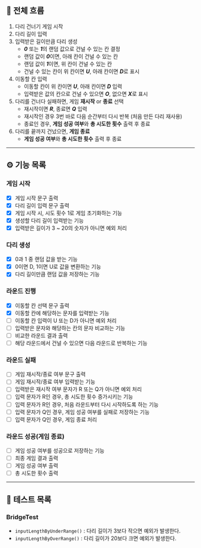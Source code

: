 ## 🎯 전체 흐름

1. 다리 건너기 게임 시작  
2. 다리 길이 입력  
3. 입력받은 길이만큼 다리 생성  
    - ***0*** 또는 ***1***의 랜덤 값으로 건널 수 있는 칸 결정  
    - 랜덤 값이 ***0***이면, 아래 칸이 건널 수 있는 칸  
    - 랜덤 값이 ***1***이면, 위 칸이 건널 수 있는 칸  
    - 건널 수 있는 칸이 위 칸이면 ***U***, 아래 칸이면 ***D***로 표시  
4. 이동할 칸 입력  
    - 이동할 칸이 위 칸이면 ***U***, 아래 칸이면 ***D*** 입력  
    - 입력받은 값의 칸으로 건널 수 있으면 ***O***, 없으면 ***X***로 표시  
5. 다리를 건너다 실패하면, 게임 **재시작** or **종료** 선택  
    - 재시작이면 ***R***, 종료면 ***Q*** 입력  
    - 재시작인 경우 3번 바로 다음 순간부터 다시 반복 (처음 만든 다리 재사용)  
    - 종료인 경우, **게임 성공 여부**와 **총 시도한 횟수** 출력 후 종료  
6. 다리를 끝까지 건넜으면, **게임 종료**  
    - **게임 성공 여부**와 **총 시도한 횟수** 출력 후 종료  

---

## ⚙️ 기능 목록

### 게임 시작  
- [x] 게임 시작 문구 출력  
- [x] 다리 길이 입력 문구 출력  
- [x] 게임 시작 시, 시도 횟수 1로 게임 초기화하는 기능  
- [x] 생성할 다리 길이 입력받는 기능  
- [x] 입력받은 길이가 3 ~ 20의 숫자가 아니면 예외 처리  

### 다리 생성  
- [x] 0과 1 중 랜덤 값을 받는 기능  
- [x] 0이면 D, 1이면 U로 값을 변환하는 기능  
- [x] 다리 길이만큼 랜덤 값을 저장하는 기능  

### 라운드 진행
- [x] 이동할 칸 선택 문구 출력  
- [x] 이동할 칸에 해당하는 문자를 입력받는 기능  
- [ ] 이동할 칸 입력이 U 또는 D가 아니면 예외 처리
- [ ] 입력받은 문자와 해당하는 칸의 문자 비교하는 기능  
- [ ] 비교한 라운드 결과 출력  
- [ ] 해당 라운드에서 건널 수 있으면 다음 라운드로 반복하는 기능  

### 라운드 실패  
- [ ] 게임 재시작/종료 여부 문구 출력  
- [ ] 게임 재시작/종료 여부 입력받는 기능  
- [ ] 입력받은 재시작 여부 문자가 R 또는 Q가 아니면 예외 처리  
- [ ] 입력 문자가 R인 경우, 총 시도한 횟수 증가시키는 기능  
- [ ] 입력 문자가 R인 경우, 처음 라운드부터 다시 시작하도록 하는 기능  
- [ ] 입력 문자가 Q인 경우, 게임 성공 여부를 실패로 저장하는 기능  
- [ ] 입력 문자가 Q인 경우, 게임 종료 처리  

### 라운드 성공(게임 종료)  
- [ ] 게임 성공 여부를 성공으로 저장하는 기능  
- [ ] 최종 게임 결과 출력  
- [ ] 게임 성공 여부 출력  
- [ ] 총 시도한 횟수 출력  

---

## 🚦 테스트 목록  

### BridgeTest
- `inputLengthByUnderRange()` : 다리 길이가 3보다 작으면 예외가 발생한다.
- `inputLengthByOverRange()` : 다리 길이가 20보다 크면 예외가 발생한다.

